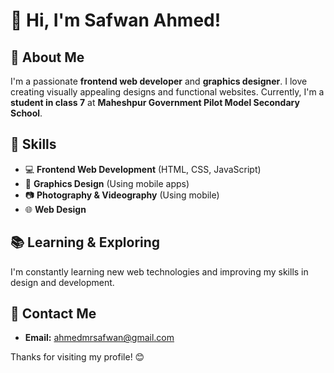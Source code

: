 # 👋 Hi, I'm Safwan Ahmed!

## 🚀 About Me

I'm a passionate **frontend web developer** and **graphics designer**. I love creating visually appealing designs and functional websites. Currently, I'm a **student in class 7** at **Maheshpur Government Pilot Model Secondary School**.

## 🎯 Skills
- 💻 **Frontend Web Development** (HTML, CSS, JavaScript)
- 🎨 **Graphics Design** (Using mobile apps)
- 📷 **Photography & Videography** (Using mobile)
- 🌐 **Web Design**

## 📚 Learning & Exploring
I'm constantly learning new web technologies and improving my skills in design and development.

## 📩 Contact Me
- **Email:** [ahmedmrsafwan@gmail.com](mailto:ahmedmrsafwan@gmail.com)


Thanks for visiting my profile! 😊
